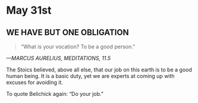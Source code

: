 # May 31st
## WE HAVE BUT ONE OBLIGATION

> “What is your vocation? To be a good person.”

*—MARCUS AURELIUS, MEDITATIONS, 11.5*

The Stoics believed, above all else, that our job on this earth is to be a good human being. It is a basic duty, yet we are experts at coming up with excuses for avoiding it.

To quote Belichick again: “Do your job.”

